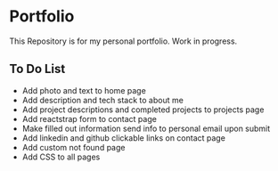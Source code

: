 # Portfolio

This Repository is for my personal portfolio. Work in progress. 

## To Do List
- Add photo and text to home page
- Add description and tech stack to about me
- Add project descriptions and completed projects to projects page
- Add reactstrap form to contact page
- Make filled out information send info to personal email upon submit
- Add linkedin and github clickable links on contact page
- Add custom not found page
- Add CSS to all pages